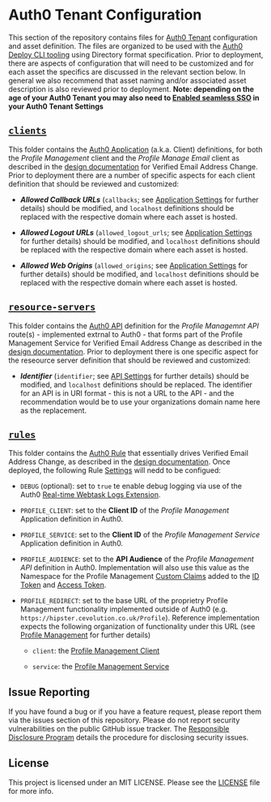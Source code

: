 # Auth0 Tenant Configuration

This section of the repository contains files for [Auth0 Tenant](https://auth0.com/docs/getting-started/the-basics#account-and-tenants) configuration and asset definition. The files are organized to be used with the [Auth0 Deploy CLI tooling](https://auth0.com/docs/extensions/deploy-cli) using Directory format specification. Prior to deployment, there are aspects of configuration that will need to be customized and for each asset the specifics are discussed in the relevant section below. In general we also recommend that asset naming and/or associated asset description is also reviewed prior to deployment. **Note: depending on the age of your Auth0 Tenant you may also need to [Enabled seamless SSO](https://auth0.com/docs/dashboard/guides/tenants/enable-sso-tenant) in your Auth0 Tenant Settings**

## [`clients`](./clients)

This folder contains the [Auth0 Application](https://auth0.com/docs/applications) (a.k.a. Client) definitions, for both the _Profile Management_ client and the _Profile Manage Email_ client as described in the [design documentation](https://drive.google.com/open?id=1DtjpHFTwK6wN0B6BlaaXpbIFbU0BlUagDlymP0RGZgw) for Verified Email Address Change. Prior to deployment there are a number of specific aspects for each client definition that should be reviewed and customized:

- _**Allowed Callback URLs**_ (`callbacks`; see [Application Settings](https://auth0.com/docs/dashboard/reference/settings-application) for further details) should be modified, and `localhost` definitions should be replaced with the respective domain where each asset is hosted.

- _**Allowed Logout URLs**_ (`allowed_logout_urls`; see [Application Settings](https://auth0.com/docs/dashboard/reference/settings-application) for further details) should be modified, and `localhost` definitions should be replaced with the respective domain where each asset is hosted.

- _**Allowed Web Origins**_ (`allowed_origins`; see [Application Settings](https://auth0.com/docs/dashboard/reference/settings-application) for further details) should be modified, and `localhost` definitions should be replaced with the respective domain where each asset is hosted.

## [`resource-servers`](./resource-servers)

This folder contains the [Auth0 API](https://auth0.com/docs/apis) definition for the _Profile Managemnt API_ route(s) - implemented extrnal to Auth0 - that forms part of the Profile Management Service for Verified Email Address Change as described in the [design documentation](https://drive.google.com/open?id=1DtjpHFTwK6wN0B6BlaaXpbIFbU0BlUagDlymP0RGZgw). Prior to deployment there is one specific aspect for the reseource server definition that should be reviewed and customized:

- _**Identifier**_ (`identifier`; see [API Settings](https://auth0.com/docs/dashboard/reference/settings-api) for further details) should be modified, and `localhost` definitions should be replaced. The identifier for an API is in URI format - this is not a URL to the API - and the recommendation would be to use your organizations domain name here as the replacement.


## [`rules`](./rules)

This folder contains the [Auth0 Rule](https://auth0.com/docs/rules) that essentially drives Verified Email Address Change, as described in the [design documentation](https://drive.google.com/open?id=1DtjpHFTwK6wN0B6BlaaXpbIFbU0BlUagDlymP0RGZgw). Once deployed, the following Rule [Settings](https://auth0.com/docs/rules/guides/configuration#configure-values) will nedd to be configued:

- `DEBUG` (optional): set to `true` te enable debug logging via use of the Auth0 [Real-time Webtask Logs Extension](https://auth0.com/docs/extensions/realtime-webtask-logs).

- `PROFILE_CLIENT`: set to the **Client ID** of the _Profile Management_ Application definition in Auth0.

- `PROFILE_SERVICE`: set to the **Client ID** of the _Profile Management Service_ Application definition in Auth0.

- `PROFILE_AUDIENCE`: set to the **API Audience** of the _Profile Management API_ definition in Auth0. Implementation will also use this value as the Namespace for the Profile Management [Custom Claims](https://auth0.com/docs/tokens/guides/create-namespaced-custom-claims) added to the [ID Token](https://auth0.com/docs/tokens/concepts/id-tokens) and [Access Token](https://auth0.com/docs/tokens/concepts/access-tokens).

- `PROFILE_REDIRECT`: set to the base URL of the proprietry Profile Management functionality implemented outside of Auth0 (e.g. `https://hipster.cevolution.co.uk/Profile`). Reference implementation expects the following organization of functionality under this URL (see [Profile Management](../Profile) for further details)

	- `client`: the [Profile Management Client](../Profile/client) 

	- `service`: the [Profile Management Service](../Profile/service)

## Issue Reporting

If you have found a bug or if you have a feature request, please report them via the issues section of this repository. Please do not report security vulnerabilities on the public GitHub issue tracker. The [Responsible Disclosure Program](https://auth0.com/whitehat) details the procedure for disclosing security issues.

## License

This project is licensed under an MIT LICENSE. Please see the [LICENSE](../LICENSE) file for more info.


